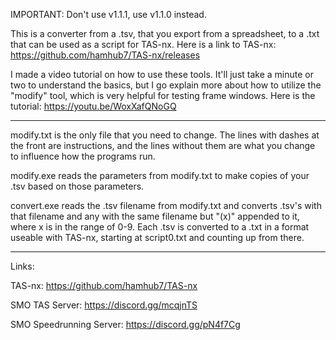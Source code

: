 IMPORTANT: Don't use v1.1.1, use v1.1.0 instead.

This is a converter from a .tsv, that you export from a spreadsheet, to a .txt
that can be used as a script for TAS-nx. Here is a link to TAS-nx:
https://github.com/hamhub7/TAS-nx/releases

I made a video tutorial on how to use these tools. It'll just take a minute or two to
understand the basics, but I go explain more about how to utilize the "modify" tool,
which is very helpful for testing frame windows. Here is the tutorial:
https://youtu.be/WoxXafQNoGQ

----------------------------------------------------------------------------------------

modify.txt is the only file that you need to change. The lines with dashes at the
front are instructions, and the lines without them are what you change to influence
how the programs run.

modify.exe reads the parameters from modify.txt to make copies of your .tsv based on
those parameters.

convert.exe reads the .tsv filename from modify.txt and converts .tsv's with that filename
and any with the same filename but "(x)" appended to it, where x is in the range of 0-9.
Each .tsv is converted to a .txt in a format useable with TAS-nx, starting at script0.txt
and counting up from there.

----------------------------------------------------------------------------------------

Links:

TAS-nx: https://github.com/hamhub7/TAS-nx

SMO TAS Server: https://discord.gg/mcqjnTS

SMO Speedrunning Server: https://discord.gg/pN4f7Cg
